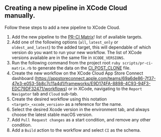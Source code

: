 ## Creating a new pipeline in XCode Cloud manually.

Follow these steps to add a new pipeline to XCode Cloud.

1. Add the new pipeline to the [PR-CI Matrix](./scripts/pr-ci-matrix.rb)! list of available targets.
2. Add one of the following options (`all`, `latest_only` or `oldest_and_latest`) to the added target, this will dependable
   of which version do you want to run your new workflow. The list of XCode versions available are in the same file 
   in `XCODE_VERSIONS`.
3. Run the following command from the project root `ruby scripts/pr-ci-matrix.rb` to generate the data on the
   [CI_POST_CLONE](./ci_scripts/ci_post_clone.sh) file.
4. Create the new workflow on the XCode Cloud App Store Connect dashboard (https://appstoreconnect.apple.com/teams/69a6de86-7f37-47e3-e053-5b8c7c11a4d1/frameworks/E9D174FA-8898-4C93-94F3-EDC79DF32471/workflows) or
   in XCode, navigating to the `Report Navigator` tab and `Cloud` sub-tab.
5. Create the desired workflow using this notation `<target>_<xcode_version>` as a reference for the name.
7. Select the desired Xcode version in the environment tab, and always choose the latest stable macOS version.
8. Add `Pull Request changes` as a start condition, and remove any other condition. 
8. Add a `Build` action to the workflow and select `CI` as the schema.
